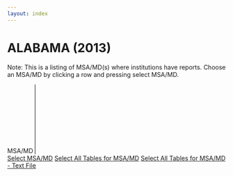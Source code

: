 ```yaml
---
layout: index
---
```


# ALABAMA (2013)

Note: This is a listing of MSA/MD(s) where institutions have reports. Choose an MSA/MD by clicking a row and pressing select MSA/MD.

<form class="block__bg">
	<label class="form-label-header" for="year">MSA/MD</label>
	<select id="msa-mds" size="10">
	</select>
	<br />
	<a href="{{ site.baseurl }}/aggregate/2013/Alabama/Anniston-Oxford/" class="btn">Select MSA/MD</a> <a href="{{ site.baseurl }}/aggregate/state/" class="btn">Select All Tables for MSA/MD</a> <a href="{{ site.baseurl }}/aggregate/state/" class="btn">Select All Tables for MSA/MD - Text File</a>
</form>